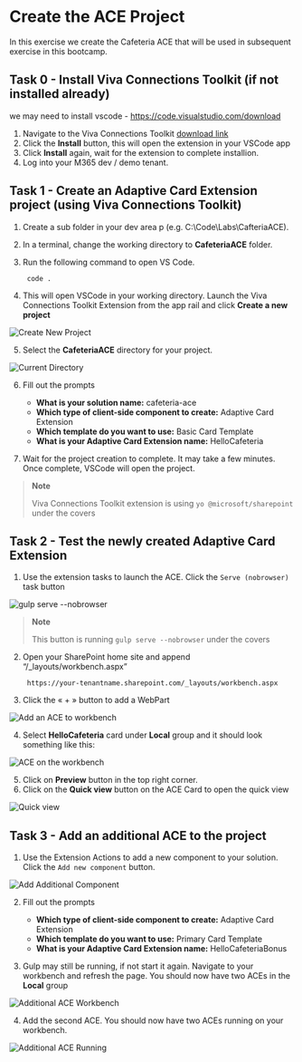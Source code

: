 # Create the ACE Project
In this exercise we create the Cafeteria ACE that will be used in subsequent exercise in this bootcamp.

## Task 0 - Install Viva Connections Toolkit (if not installed already)

we may need to install vscode - https://code.visualstudio.com/download


1. Navigate to the Viva Connections Toolkit [download link](https://marketplace.visualstudio.com/items?itemName=m365pnp.viva-connections-toolkit)
2. Click the **Install** button, this will open the extension in your VSCode app
3. Click **Install** again, wait for the extension to complete installion.
4. Log into your M365 dev / demo tenant.

## Task 1 - Create an Adaptive Card Extension project (using Viva Connections Toolkit)
1. Create a sub folder in your dev area p (e.g. C:\Code\Labs\CafteriaACE).
2. In a terminal, change the working directory to **CafeteriaACE** folder.
3. Run the following command to open VS Code.
        
        code .

4. This will open VSCode in your working directory. Launch the Viva Connections Toolkit Extension from the app rail and click **Create a new project**

![Create New Project](../../Assets/CreateProjectVCT.png)

5. Select the **CafeteriaACE** directory for your project.

![Current Directory](../../Assets/CreateCurrentDir.png)

6. Fill out the prompts

    - **What is your solution name:**  cafeteria-ace
    - **Which type of client-side component to create:**   Adaptive Card Extension
    - **Which template do you want to use:**    Basic Card Template
    - **What is your Adaptive Card Extension name:**    HelloCafeteria

7.	Wait for the project creation to complete. It may take a few minutes. Once complete, VSCode will open the project.

> **Note**
>
> Viva Connections Toolkit extension is using `yo @microsoft/sharepoint` under the covers

## Task 2 - Test the newly created Adaptive Card Extension

1. Use the extension tasks to launch the ACE. Click the `Serve (nobrowser)` task button
        
![gulp serve --nobrowser](../../Assets/VCTServeTask.png)

> **Note**
>
> This button is running `gulp serve --nobrowser` under the covers 

2. Open your SharePoint home site and append “/_layouts/workbench.aspx”
        
        https://your-tenantname.sharepoint.com/_layouts/workbench.aspx

3. Click the « + » button to add a WebPart

![Add an ACE to workbench](../../Assets/VCTHelloACERunning.png)

4. Select **HelloCafeteria** card under **Local** group and it should look something like this:

![ACE on the workbench](../../Assets/VCTHelloACE.png)

5. Click on **Preview** button in the top right corner.
6. Click on the **Quick view** button on the ACE Card to open the quick view

![Quick view](../../Assets/VCTHelloACEWorking.png)

## Task 3 - Add an additional ACE to the project

1. Use the Extension Actions to add a new component to your solution. Click the `Add new component` button.

![Add Additional Component](../../Assets/VCTHelloTwo.png)

2. Fill out the prompts

    - **Which type of client-side component to create:**   Adaptive Card Extension
    - **Which template do you want to use:**    Primary Card Template
    - **What is your Adaptive Card Extension name:**    HelloCafeteriaBonus

3. Gulp may still be running, if not start it again. Navigate to your workbench and refresh the page. You should now have two ACEs in the **Local** group

![Additional ACE Workbench](../../Assets/VCTHelloACETwo.png)

4. Add the second ACE. You should now have two ACEs running on your workbench.

![Additional ACE Running](../../Assets/VCTHelloACERunningTwo.png)
